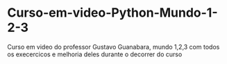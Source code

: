 # Curso-em-video-Python-Mundo-1-2-3

Curso em video do professor Gustavo Guanabara, mundo 1,2,3 com todos os execercicos e melhoria deles durante o decorrer do curso
